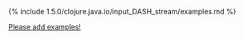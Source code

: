 {% include 1.5.0/clojure.java.io/input_DASH_stream/examples.md %}

[Please add examples!](https://github.com/arrdem/grimoire/edit/master/_includes/1.6.0/clojure.java.io/input_DASH_stream/examples.md)
